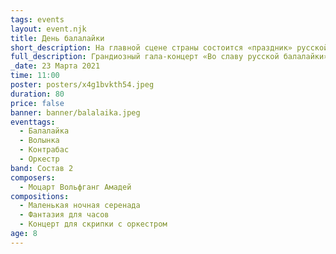```yaml
---
tags: events
layout: event.njk
title: День балалайки
short_description: На главной сцене страны состоится «праздник» русской балалайки. В этот день в Государственном Кремлёвском Дворце соберутся несколько сотен артистов, пропагандирующих своим творчеством народное искусство России.
full_description: Грандиозный гала-концерт «Во славу русской балалайки», которому на протяжении 10 лет предшествовала всероссийская просветительская акция «Балалайка — душа России», объединит прославленные коллективы национального искусства России и виртуозных исполнителей на балалайке, домре, гуслях, баяне, а также выдающихся певцов.
_date: 23 Марта 2021
time: 11:00
poster: posters/x4g1bvkth54.jpeg
duration: 80
price: false
banner: banner/balalaika.jpeg
eventtags:
  - Балалайка
  - Волынка
  - Контрабас
  - Оркестр
band: Состав 2
composers:
  - Моцарт Вольфганг Амадей
compositions:
  - Маленькая ночная серенада
  - Фантазия для часов
  - Концерт для скрипки с оркестром
age: 8
---
```

